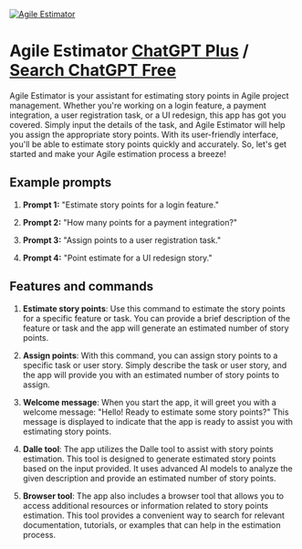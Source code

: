 
[![Agile Estimator](https://files.oaiusercontent.com/file-POkk9lyBsr32FlF769zjhE2e?se=2123-10-18T04%3A45%3A04Z&sp=r&sv=2021-08-06&sr=b&rscc=max-age%3D31536000%2C%20immutable&rscd=attachment%3B%20filename%3Dacf07ebe-88c2-40fa-97b3-e02fc1fd546f.png&sig=EZBBbH/w%2BYZ6fqjgOcMtuqw9jqPDOrc46b6HcpeeuT8%3D)](https://chat.openai.com/g/g-ON1B554F7-agile-estimator)

# Agile Estimator [ChatGPT Plus](https://chat.openai.com/g/g-ON1B554F7-agile-estimator) / [Search ChatGPT Free](https://gptcall.net/index.html#/?search=Agile%20Estimator)

Agile Estimator is your assistant for estimating story points in Agile project management. Whether you're working on a login feature, a payment integration, a user registration task, or a UI redesign, this app has got you covered. Simply input the details of the task, and Agile Estimator will help you assign the appropriate story points. With its user-friendly interface, you'll be able to estimate story points quickly and accurately. So, let's get started and make your Agile estimation process a breeze!

## Example prompts

1. **Prompt 1:** "Estimate story points for a login feature."

2. **Prompt 2:** "How many points for a payment integration?"

3. **Prompt 3:** "Assign points to a user registration task."

4. **Prompt 4:** "Point estimate for a UI redesign story."

## Features and commands

1. **Estimate story points**: Use this command to estimate the story points for a specific feature or task. You can provide a brief description of the feature or task and the app will generate an estimated number of story points.

2. **Assign points**: With this command, you can assign story points to a specific task or user story. Simply describe the task or user story, and the app will provide you with an estimated number of story points to assign.

3. **Welcome message**: When you start the app, it will greet you with a welcome message: "Hello! Ready to estimate some story points?" This message is displayed to indicate that the app is ready to assist you with estimating story points.

4. **Dalle tool**: The app utilizes the Dalle tool to assist with story points estimation. This tool is designed to generate estimated story points based on the input provided. It uses advanced AI models to analyze the given description and provide an estimated number of story points.

5. **Browser tool**: The app also includes a browser tool that allows you to access additional resources or information related to story points estimation. This tool provides a convenient way to search for relevant documentation, tutorials, or examples that can help in the estimation process.


